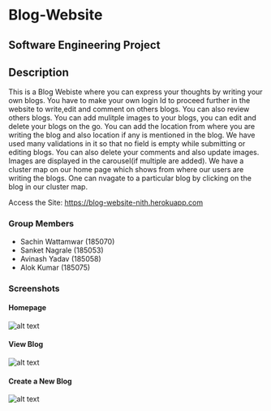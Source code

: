 # Blog-Website

## Software Engineering Project 

## Description
This is a Blog Webiste where you can express your thoughts by writing your own blogs. You have to make your own login Id to proceed further in the website to write,edit and comment on others blogs. You can also review others blogs. You can add mulitple images to your blogs, you can edit and delete your blogs on the go. You can add the location from where you are writing the blog and also location if any is mentioned in the blog. We have used many validations in it so that no field is empty while submitting or editing blogs.
You can also delete your comments and also update images. Images are displayed in the carousel(if multiple are added). We have a cluster map on our home page which shows from where our users are writing the blogs. One can nvagate to a particular blog by clicking on the blog in our cluster map.

Access the Site: https://blog-website-nith.herokuapp.com

### Group Members

- Sachin Wattamwar (185070)
- Sanket Nagrale (185053)
- Avinash Yadav (185058)
- Alok Kumar (185075)

### Screenshots

#### Homepage
 ![alt text](https://i.imgur.com/kMq70pu.png)
 
#### View Blog
 ![alt text](https://i.imgur.com/LeJOmTg.png)
 
 #### Create a New Blog
 ![alt text](https://i.imgur.com/hozObHX.png)
